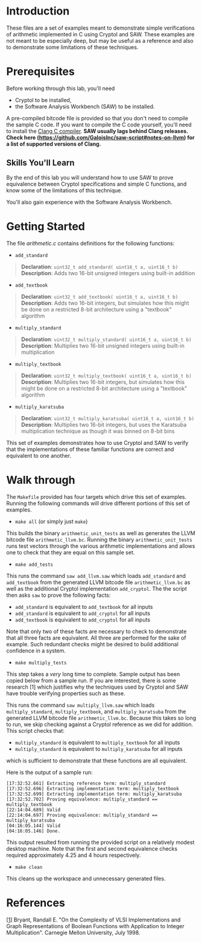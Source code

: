 # Introduction

These files are a set of examples meant to demonstrate simple
verifications of arithmetic implemented in C using Cryptol and
SAW. These examples are not meant to be especially deep, but may be
useful as a reference and also to demonstrate some limitations of
these techniques.

# Prerequisites

Before working through this lab, you'll need
  * Cryptol to be installed,
  * the Software Analysis Workbench (SAW) to be installed.
  
A pre-compiled bitcode file is provided so that you don't need to
compile the sample C code. If you want to compile the C code yourself,
you'll need to install the [Clang C
compiler](https://clang.llvm.org/). **SAW usually lags behind Clang
releases. Check here
(https://github.com/GaloisInc/saw-script#notes-on-llvm) for a list of
supported versions of Clang.**

## Skills You'll Learn

By the end of this lab you will understand how to use SAW to prove
equivalence between Cryptol specifications and simple C functions, and
know some of the limitations of this technique.

You'll also gain experience with the Software Analysis Workbench.

# Getting Started

The file *arithmetic.c* contains definitions for the following functions:

 * `add_standard`

  > __Declaration__: `uint32_t add_standard( uint16_t a, uint16_t b)`
  > __Description__: Adds two 16-bit unsigned integers using built-in addition

 * `add_textbook`
  > __Declaration__: `uint32_t add_textbook( uint16_t a, uint16_t b)`
  > __Description__: Adds two 16-bit integers, but simulates how this might be done on a restricted 8-bit architecture using a "textbook" algorithm

 * `multiply_standard`
  > __Declaration__: `uint32_t multiply_standard( uint16_t a, uint16_t b)`
  > __Description__: Multiplies two 16-bit unsigned integers using built-in multiplication

 * `multiply_textbook`
  > __Declaration__: `uint32_t multiply_textbook( uint16_t a, uint16_t b)`
  > __Description__: Multiplies two 16-bit integers, but simulates how this might be done on a restricted 8-bit architecture using a "textbook" algorithm

 * `multiply_karatsuba`
  > __Declaration__: `uint32_t multiply_karatsuba( uint16_t a, uint16_t b)`
  > __Description__: Multiplies two 16-bit integers, but uses the Karatsuba multiplication technique as though it was binned on 8-bit bins

This set of examples demonstrates how to use Cryptol and SAW to verify that the implementations of these familiar functions are correct and equivalent to one another.

# Walk through

The `Makefile` provided has four targets which drive this set of examples. Running the following commands will drive different portions of this set of examples.

* `make all` (or simply just `make`)

This builds the binary `arithmetic_unit_tests` as well as generates the LLVM bitcode file `arithmetic_llvm.bc`. Running the binary `arithmetic_unit_tests` runs test vectors through the various arithmetic implementations and allows one to check that they are equal on this sample set.

* `make add_tests`

This runs the command `saw add_llvm.saw` which loads `add_standard` and `add_textbook` from the generated LLVM bitcode file `arithmetic_llvm.bc` as well as the additional Cryptol implementation `add_cryptol`. The the script then asks `saw` to prove the following facts:

  - `add_standard` is equivalent to `add_textbook` for all inputs
  - `add_standard` is equivalent to `add_cryptol` for all inputs
  - `add_textbook` is equivalent to `add_cryptol` for all inputs

Note that only two of these facts are necessary to check to demonstrate that all three facts are equivalent. All three are performed for the sake of example. Such redundant checks might be desired to build additional confidence in a system.

* `make multiply_tests`

This step takes a *very* long time to complete. Sample output has been copied below from a sample run. If you are interested, there is some research [1] which justifies why the techniques used by Cryptol and SAW have trouble verifying properties such as these.

This runs the command `saw multiply_llvm.saw` which loads `multiply_standard`, `multiply_textbook`, and `multiply_karatsuba` from the generated LLVM bitcode file `arithmetic_llvm.bc`. Because this takes so long to run, we skip checking against a Cryptol reference as we did for addition. This script checks that:

  - `multiply_standard` is equivalent to `multiply_textbook` for all inputs
  - `multiply_standard` is equivalent to `multiply_karatsuba` for all inputs

which is sufficient to demonstrate that these functions are all equivalent.

Here is the output of a sample run:

    [17:32:52.661] Extracting reference term: multiply_standard
    [17:32:52.696] Extracting implementation term: multiply_textbook
    [17:32:52.699] Extracting implementation term: multiply_karatsuba
    [17:32:52.702] Proving equivalence: multiply_standard == multiply_textbook
    [22:14:04.689] Valid
    [22:14:04.697] Proving equivalence: multiply_standard == multiply_karatsuba
    [04:16:05.144] Valid
    [04:16:05.146] Done.

This output resulted from running the provided script on a relatively modest desktop machine. Note that the first and second equivalence checks required approximately 4.25 and 4 hours respectively.

* `make clean`

This cleans up the workspace and unnecessary generated files.


# References

[[1](https://ieeexplore.ieee.org/document/73590)] Bryant, Randall E. "On the Complexity of VLSI Implementations and Graph Representations of Boolean Functions with Application to Integer Multiplication". Carnegie Mellon University, July 1998.
